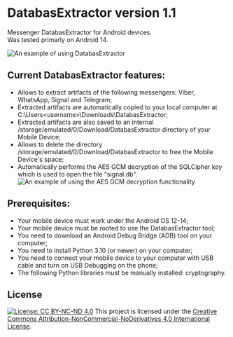 # DatabasExtractor version 1.1
Messenger DatabasExtractor for Android devices.\
Was tested primarly on Android 14.

![An example of using DatabasExtractor](https://github.com/user-attachments/assets/891ab671-9f63-43a8-938b-e4aa3872d905)

## Current DatabasExtractor features:
- Allows to extract artifacts of the following messengers: Viber, WhatsApp, Signal and Telegram;
- Extracted artifacts are automatically copied to your local computer at C:\Users\<username>\Downloads\DatabasExtractor;
- Extracted artifacts are also saved to an internal /storage/emulated/0/Download/DatabasExtractor directory of your Mobile Device;
- Allows to delete the directory /storage/emulated/0/Download/DatabasExtractor to free the Mobile Device's space;
- Automatically performs the AES GCM decryption of the SQLCipher key which is used to open the file "signal.db".
![An example of using the AES GCM decryption functionality](https://github.com/user-attachments/assets/f3a2cb82-ae7f-4c2b-91df-ee9f23b29412)


## Prerequisites:
- Your mobile device must work under the Android OS 12-14;
- Your mobile device must be rooted to use the DatabasExtractor tool;
- You need to download an Android Debug Bridge (ADB) tool on your computer;
- You need to install Python 3.10 (or newer) on your computer;
- You need to connect your mobile device to your computer with USB cable and turn on USB Debugging on the phone;
- The following Python libraries must be manually installed: cryptography.

## License

[![License: CC BY-NC-ND 4.0](https://licensebuttons.net/l/by-nc-nd/4.0/88x31.png)](http://creativecommons.org/licenses/by-nc-nd/4.0/)
This project is licensed under the [Creative Commons Attribution-NonCommercial-NoDerivatives 4.0 International License](http://creativecommons.org/licenses/by-nc-nd/4.0/).

